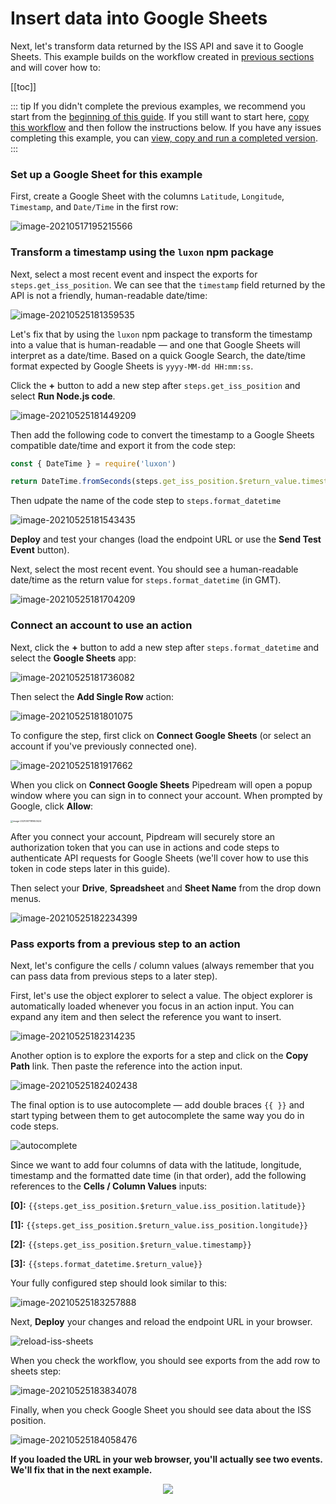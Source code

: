 # Insert data into Google Sheets

Next, let's transform data returned by the ISS API and save it to Google Sheets. This example builds on the workflow created in [previous sections](/quickstart/hello-world/) and will cover how to:

[[toc]]

::: tip
If you didn't complete the previous examples, we recommend you start from the [beginning of this guide](/quickstart/). If you still want to start here, [copy this workflow](https://pipedream.com/@gettingstarted/quickstart-use-any-npm-package-p_pWCg5BP) and then follow the instructions below. If you have any issues completing this example, you can [view, copy and run a completed version](https://pipedream.com/@gettingstarted/quickstart-insert-data-into-google-sheets-p_KwCAR9z).
:::

### Set up a Google Sheet for this example

First, create a Google Sheet with the columns `Latitude`, `Longitude`, `Timestamp`, and `Date/Time` in the first row:

![image-20210517195215566](./image-20210517195215566.png)  

### Transform a timestamp using the `luxon` npm package

Next, select a most recent event and inspect the exports for `steps.get_iss_position`. We can see that the `timestamp` field returned by the API is not a friendly, human-readable date/time:

![image-20210525181359535](./image-20210525181359535.png)

Let's fix that by using the `luxon` npm package to transform the timestamp into a value that is human-readable — and one that Google Sheets will interpret as a date/time. Based on a quick Google Search, the date/time format expected by Google Sheets is `yyyy-MM-dd HH:mm:ss`. 

Click the **+** button to add a new step after `steps.get_iss_position` and select **Run Node.js code**. 

![image-20210525181449209](./image-20210525181449209.png)

Then add the following code to convert the timestamp to a Google Sheets compatible date/time and export it from the code step:

```javascript
const { DateTime } = require('luxon')

return DateTime.fromSeconds(steps.get_iss_position.$return_value.timestamp).toFormat('yyyy-MM-dd HH:mm:ss');
```

Then udpate the name of the code step to `steps.format_datetime`

![image-20210525181543435](./image-20210525181543435.png)

**Deploy** and test your changes (load the endpoint URL or use the **Send Test Event** button).

Next, select the most recent event. You should see a human-readable date/time as the return value for `steps.format_datetime` (in GMT).

![image-20210525181704209](./image-20210525181704209.png)

### Connect an account to use an action

Next, click the **+** button to add a new step after `steps.format_datetime` and select the **Google Sheets** app:

![image-20210525181736082](./image-20210525181736082.png)

Then select the **Add Single Row** action:

![image-20210525181801075](./image-20210525181801075.png)

To configure the step, first click on **Connect Google Sheets** (or select an account if you've previously connected one).

![image-20210525181917662](./image-20210525181917662.png)

When you click on **Connect Google Sheets** Pipedream will open a popup window where you can sign in to connect your account. When prompted by Google, click **Allow**:

<img src="./image-20210517181653424.png" alt="image-20210517181653424" style="zoom:25%;" />

After you connect your account, Pipdream will securely store an authorization token that you can use in actions and code steps to authenticate API requests for Google Sheets (we'll cover how to use this token in code steps later in this guide).

Then select your **Drive**, **Spreadsheet** and **Sheet Name** from the drop down menus.

![image-20210525182234399](./image-20210525182234399.png)

### Pass exports from a previous step to an action

Next, let's configure the cells / column values (always remember that you can pass data from previous steps to a later step).

First, let's use the object explorer to select a value. The object explorer is automatically loaded whenever you focus in an action input. You can expand any item and then select the reference you want to insert.

![image-20210525182314235](./image-20210525182314235.png)

Another option is to explore the exports for a step and click on the **Copy Path** link. Then paste the reference into the action input.

![image-20210525182402438](./image-20210525182402438.png)

The final option is to use autocomplete — add double braces `{{ }}` and start typing between them to get autocomplete the same way you do in code steps. 

![autocomplete](./autocomplete.gif)

Since we want to add four columns of data with the latitude, longitude, timestamp and the formatted date time (in that order), add the following references to the **Cells / Column Values** inputs:

**[0]:** <code v-pre>{{steps.get_iss_position.$return_value.iss_position.latitude}}</code>

**[1]:** <code v-pre>{{steps.get_iss_position.$return_value.iss_position.longitude}}</code>

**[2]:** <code v-pre>{{steps.get_iss_position.$return_value.timestamp}}</code>

**[3]:** <code v-pre>{{steps.format_datetime.$return_value}}</code>

Your fully configured step should look similar to this:

![image-20210525183257888](./image-20210525183257888.png)

Next, **Deploy** your changes and reload the endpoint URL in your browser. 

![reload-iss-sheets](./reload-iss-sheets.gif)

When you check the workflow, you should see exports from the add row to sheets step:

![image-20210525183834078](./image-20210525183834078.png)



Finally, when you check Google Sheet you should see data about the ISS position.

![image-20210525184058476](./image-20210525184058476.png)



**If you loaded the URL in your web browser, you'll actually see two events. We'll fix that in the next example.**

<p style="text-align:center;">
<a href="/quickstart/end-workflow-early/"><img src="../next.png"></a>
</p>
